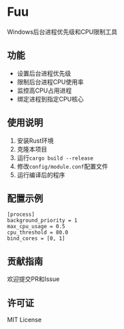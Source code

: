 # Fuu

Windows后台进程优先级和CPU限制工具

## 功能
- 设置后台进程优先级
- 限制后台进程CPU使用率
- 监控高CPU占用进程
- 绑定进程到指定CPU核心

## 使用说明
1. 安装Rust环境
2. 克隆本项目
3. 运行`cargo build --release`
4. 修改`config/module.conf`配置文件
5. 运行编译后的程序

## 配置示例
```
[process]
background_priority = 1
max_cpu_usage = 0.5
cpu_threshold = 80.0
bind_cores = [0, 1]
```

## 贡献指南
欢迎提交PR和Issue

## 许可证
MIT License